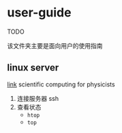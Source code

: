 # user-guide

TODO

该文件夹主要是面向用户的使用指南

## linux server

[link](https://book.jinguo-group.science/stable/chap1/terminal/) scientific computing for physicists

1. 连接服务器 ssh
2. 查看状态
   * `htop`
   * `top`
